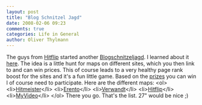 ```yaml
---
layout: post
title: "Blog Schnitzel Jagd"
date: 2008-02-06 09:23
comments: true
categories: Life in General
author: Oliver Thylmann
---
```







The guys from [Hitflip](http://hitflip.de) started another [Blogschnitzeljagd](http://www.blogitzeljagd.de/blogitzeljagd-2). I learned about it [here](http://dittes.info/blog/2008/02/05/blogitzeljagd-2/). The idea is a little hunt for maps on different sites, which you then link to and can win prices. This of course leads to a very healthy page rank boost for the sites and it's a fun little game. Based on the [prizes](http://www.blogitzeljagd.de/preise) you can win I of course need to participate. Here are the different maps:
&lt;ol&gt;
	&lt;li&gt;[Hitmeister](http://www.hitmeister.de/info/)&lt;/li&gt;
	&lt;li&gt;[Erento](http://www.erento.com/mieten/ferienwohnung_ferienhaus/)&lt;/li&gt;
	&lt;li&gt;[Verwandt](http://www.verwandt.de/infocenter/informationen-zur-ahnenforschung/)&lt;/li&gt;
	&lt;li&gt;[Hitflip](http://www.hitflip.de/special/zeitgeist)&lt;/li&gt;
	&lt;li&gt;[MyVideo](http://www.myvideo.de/news.php?rubrik=fwqit)&lt;/li&gt;
&lt;/ol&gt;
There you go. That's the list. 27&quot; would be nice ;)


